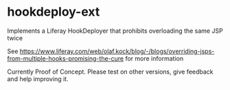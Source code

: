 # hookdeploy-ext
Implements a Liferay HookDeployer that prohibits overloading the same JSP twice

See https://www.liferay.com/web/olaf.kock/blog/-/blogs/overriding-jsps-from-multiple-hooks-promising-the-cure for more information

Currently Proof of Concept. Please test on other versions, give feedback and help improving it.
